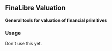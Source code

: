 ## FinaLibre Valuation

#### General tools for valuation of financial primitives

### Usage

Don't use this yet.